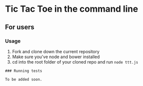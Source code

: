 # Tic Tac Toe in the command line


## For users
### Usage

1. Fork and clone down the current repository
2. Make sure you've node and bower installed
3. cd into the root folder of your cloned repo and run `node ttt.js`

~~~
### Running tests

To be added soon.
